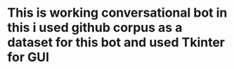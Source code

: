 # This is working conversational bot in this i used github corpus as a dataset for this bot and used Tkinter for GUI 

